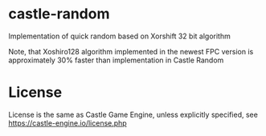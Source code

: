 # castle-random

Implementation of quick random based on Xorshift 32 bit algorithm

Note, that Xoshiro128 algorithm implemented in the newest FPC version is approximately 30% faster than implementation in Castle Random

# License

License is the same as Castle Game Engine, unless explicitly specified, see https://castle-engine.io/license.php
